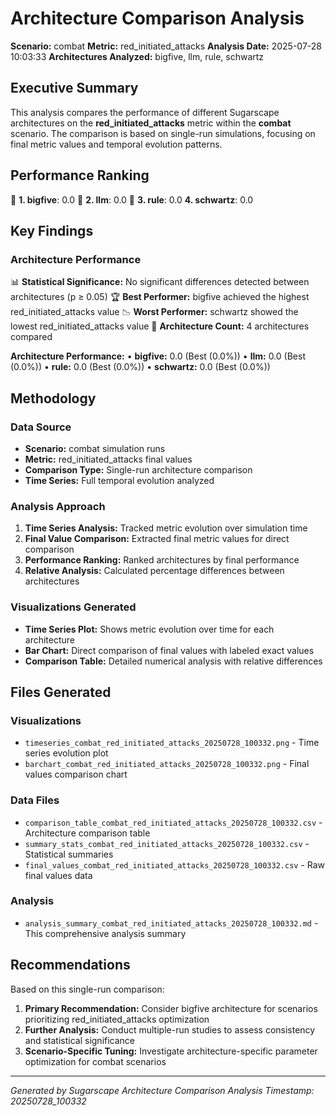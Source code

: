 # Architecture Comparison Analysis

**Scenario:** combat
**Metric:** red_initiated_attacks
**Analysis Date:** 2025-07-28 10:03:33
**Architectures Analyzed:** bigfive, llm, rule, schwartz

## Executive Summary

This analysis compares the performance of different Sugarscape architectures on the **red_initiated_attacks** metric within the **combat** scenario. The comparison is based on single-run simulations, focusing on final metric values and temporal evolution patterns.

## Performance Ranking

🥇 **1. bigfive**: 0.0
🥈 **2. llm**: 0.0
🥉 **3. rule**: 0.0
   **4. schwartz**: 0.0

## Key Findings

### Architecture Performance
📊 **Statistical Significance:** No significant differences detected between architectures (p ≥ 0.05)
🏆 **Best Performer:** bigfive achieved the highest red_initiated_attacks value
📉 **Worst Performer:** schwartz showed the lowest red_initiated_attacks value
🔢 **Architecture Count:** 4 architectures compared

**Architecture Performance:**
• **bigfive:** 0.0 (Best (0.0%))
• **llm:** 0.0 (Best (0.0%))
• **rule:** 0.0 (Best (0.0%))
• **schwartz:** 0.0 (Best (0.0%))

## Methodology

### Data Source
- **Scenario:** combat simulation runs
- **Metric:** red_initiated_attacks final values
- **Comparison Type:** Single-run architecture comparison
- **Time Series:** Full temporal evolution analyzed

### Analysis Approach
1. **Time Series Analysis:** Tracked metric evolution over simulation time
2. **Final Value Comparison:** Extracted final metric values for direct comparison
3. **Performance Ranking:** Ranked architectures by final performance
4. **Relative Analysis:** Calculated percentage differences between architectures

### Visualizations Generated
- **Time Series Plot:** Shows metric evolution over time for each architecture
- **Bar Chart:** Direct comparison of final values with labeled exact values
- **Comparison Table:** Detailed numerical analysis with relative differences

## Files Generated

### Visualizations
- `timeseries_combat_red_initiated_attacks_20250728_100332.png` - Time series evolution plot
- `barchart_combat_red_initiated_attacks_20250728_100332.png` - Final values comparison chart

### Data Files
- `comparison_table_combat_red_initiated_attacks_20250728_100332.csv` - Architecture comparison table
- `summary_stats_combat_red_initiated_attacks_20250728_100332.csv` - Statistical summaries
- `final_values_combat_red_initiated_attacks_20250728_100332.csv` - Raw final values data

### Analysis
- `analysis_summary_combat_red_initiated_attacks_20250728_100332.md` - This comprehensive analysis summary

## Recommendations

Based on this single-run comparison:
1. **Primary Recommendation:** Consider bigfive architecture for scenarios prioritizing red_initiated_attacks optimization
2. **Further Analysis:** Conduct multiple-run studies to assess consistency and statistical significance
3. **Scenario-Specific Tuning:** Investigate architecture-specific parameter optimization for combat scenarios


---
*Generated by Sugarscape Architecture Comparison Analysis*
*Timestamp: 20250728_100332*
